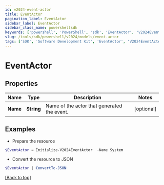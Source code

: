 ```yaml
---
id: v2024-event-actor
title: EventActor
pagination_label: EventActor
sidebar_label: EventActor
sidebar_class_name: powershellsdk
keywords: ['powershell', 'PowerShell', 'sdk', 'EventActor', 'V2024EventActor']
slug: /tools/sdk/powershell/v2024/models/event-actor
tags: ['SDK', 'Software Development Kit', 'EventActor', 'V2024EventActor']
---
```


# EventActor

## Properties

| Name | Type | Description | Notes |
| --- | --- | --- | --- |
| **Name** | **String** | Name of the actor that generated the event. | [optional] |

## Examples

- Prepare the resource

```powershell
$EventActor = Initialize-V2024EventActor  -Name System
```

- Convert the resource to JSON

```powershell
$EventActor | ConvertTo-JSON
```

[[Back to top]](#)
